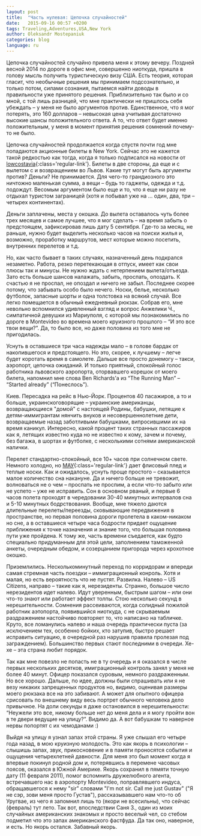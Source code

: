 ```yaml
---
layout: post
title:  "Часть нулевая: Цепочка случайностей"
date:   2015-09-16 00:57 +0200
tags: Traveling,Adventures,USA,New York
author: Oleksandr Mostepaniuk
categories: blog
language: ru
---
```


Цепочка случайностей случайно привела меня к этому вечеру. Поздней весной 2014 по дороге в офис мне, совершенно ниоткуда, пришла в голову мысль получить туристическую визу США. Есть теория, которая гласит, что необычные решения мы принимаем подсознательно, и только потом, силами сознания, пытаемся найти доводы в правильности уже принятого решения.<!--more--> Приблизительно так было и со мной, с той лишь разницей, что мне практически не пришлось себя убеждать &ndash; у меня не было аргументов против. Единственное, что я мог потерять, это 160 долларов &ndash; невысокая цена учитывая достаточно высокие шансы положительного ответа. А то, что ответ будет именно положительным, у меня в момент принятия решения сомнений почему-то не было.

Цепочка случайностей продолжается когда спустя почти год мне попадаются акционные билеты в New York. Сейчас это не кажется такой редкостью как тогда, когда я только подписался на новости от [lowcostavia](http://lowcostavia.com.ua/){:class='regular-link'}. Билеты в две стороны, да еще и с вылетом с и возвращением во Львов. Какие тут могут быть аргументы против? Деньги? Не принимается. Для чего-то грандиозного это ничтожно маленькая сумма, а вещи &ndash; будь то гаджеты, одежда и т.д. подождут. Весомым аргументом было еще и то, что я еще ни разу не отдыхал туристом заграницей (хотя и побывал уже на … один, два, три &ndash; четырех континентах).

Деньги заплачены, места у окошка. До вылета оставалось чуть более трех месяцев и самое лучшее, что я мог сделать &ndash; на время забыть о предстоящем, зафиксировав лишь дату 5 сентября. Где-то за месяц, не раньше, нужно будет выделить несколько часов на поиски жилья и, возможно, проработку маршрутов, мест которые можно посетить, внутренних перелетов и т.д.

Но, как часто бывает в таких случаях, назначенный день подкрался незаметно. Работа, резко перетекающая в отпуск, имеет как свои плюсы так и минусы. Не нужно ждать с нетерпением вылета/отъезда. Зато есть больше шансов налажать, забыть, проспать, опоздать. К счастью я не проспал, не опоздал и ничего не забыл. Последнее скорее потому, что забывать особо было нечего. Носки, белье, несколько футболок, запасные шорты и одна толстовка на всякий случай. Все легко помещается в обычный ежедневный рюкзак.  Собрав его, мне невольно вспомнился удивленный взгляд и вопрос Анжелики Ч., симпатичной девушки из Мариуполя, с которой мы познакомились по дороге в Montevideo  во времена моего круизного прошлого &ndash; “И это все твои вещи?”. Да, то было все, но даже половина из того мне не пригодилась.

Уснуть в оставшиеся три часа надежды мало &ndash; в голове бардак от накопившегося и предстоящего. Но это, скорее, к лучшему &ndash; легче будет коротать время в самолете. Дальше все просто донемогу &ndash; такси, аэропорт, цепочка ожиданий. И только приятный, спокойный голос работника львовского аэропорта, оторвавшего корешок от моего билета, напомнил мне слова Ben Richards’а из “The Running Man” &ndash; “Started already” (“Понеслось”).

Киев. Пересадка на рейс в Нью-Йорк. Процентов 40 пасажиров, а то и больше, украинскоговорящие &ndash; украинские американцы, возвращающиеся "домой" с настоящей Родины, бабушки, летящие к детям-иммигрантам нянчить внуков и несовершеннолетние дети, возвращаемые назад заботливыми бабушками, випросившими их на время каникул. Интересно, какой процент таких странных пассажиров как я, летящих известно куда но не известно к кому, зачем и почему, без багажа, в шортах и футболке, с несколькими сотнями американской налички.

Перелет стандартно-спокойный, все 10+ часов при солнечном свете. Немного холодно, но [МАУ](http://www.flyuia.com/ua/main.html){:class='regular-link'} дает флисовый плед и теплые носки. Как и ожидалось, уснуть проще простого &ndash; сказывается малое количество сна накануне. Да и ничего больше не тревожит, волноваться не о чем &ndash; проспать не проспим, а если что-то забыто или не успето &ndash; уже не исправить. Сон в основном рваный, и первые 6 часов полета проходят в чередовании 30-40 минутных интервалов сна и 5-10 минутных бодрствования. Вообще, мне тяжело даются длительные перелеты/переезды, сковывающие передвижения в пространстве, но первая половина дороги пролетела в каком-никаком но сне, а в оставшиеся четыре часа бодрости придает ощущение приближения к точке назначения и знание того, что большая половина пути уже пройдена. К тому же, часть времени съедается, как будто специально придуманным для этой цели, заполнением таможенной анкеты, очередным обедом, и созерцанием пригорода через крохотное окошко.

Приземлились. Несколькоминутный переход по корридорам и впереди самая стремная часть поездки &ndash; иммиграционный конроль. Хотя и малая, но есть вероятность что не пустят. Развилка. Налево &ndash; US Citizens, направо &ndash; такие как я, нерезиденты. Странно, большое число нерезидентов идет налево. Идут уверенным, быстрым шагом &ndash; или они что-то знают или работает эффект толпы. Стою несколько секунд в нерешительности. Сомнения рассеиваются, когда солидный пожилой работник аэтопорта, появившийся ниоткуда, с не скрываемым раздражением настойчиво повторяет то, что написано на табличке. Круто, все ломанулись налево и наша очередь практически пуста (за исключением тех, особенно бойких, кто затупив, быстро решает исправить ситуацию, в очередной раз нарушив правила пролезая под заграждением). Большинство первых стают последними в очереди. Хе-хе &ndash; эта страна любит порядок.

Так как мне повезло не попасть не в ту очередь и я оказался в числе первых нескольких десятков, имиграционный контроль занял у меня не более 40 минут. Офицер показался суровым, немного раздраженным. Но все хорошо. Дальше, по идее, должны были спрашивать или я не везу никаких запрещенных продуктов но, видимо, оценивая размеры моего рюкзака все на это забивают. А может для опытного офицера срисовать по внешнему виду весь портрет обычного человека дело привычное. На доли секунды я даже остановился в нерешительности: “Неужели это все, никому больше нет до меня дела и я могу пройти вон в те двери ведущие на улицу?”. Видимо да. А вот бабушкам то наверное нервы попортят с их чемоданами :)

Выйдя на улицу я узнал запах этой страны. Я уже слышал его четыре года назад, в мою круизную молодость. Это как якорь в психологии &ndash; слышишь запах, звук, прикосновение и в памяти проносятся события и ощущения четырехлетней давности. Для меня это был момент когда я впервые покинул родной дом и, потерявшись в перемене часовых поясов, оказался в Южной Америке. Якорь сохранил в пямяти точную дату (11 февраля 2011), помог вспомнить дружелюбного агента, встречавшего нас в аэропорту Montevideo, поправлявшего индуса, обращавшегося к нему "sir" словами "I'm not sir. Call me just Gustav" ("Я не сэр, зови меня просто Густав"), рассказывавшего нам что-то об Уругвае, из чего я запомнил лишь то (якори не всесильны), что сейчас (февраль) тут лето. Так вот, впоследствии Саня З., один из моих случайных американских знакомых и просто веселый чел, со стебом подметил что это запах американского фастфуда. Да так оно, наверное, и есть. Но якорь остался. Забавный якорь.
